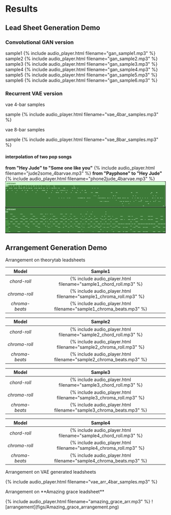 # Results
## Lead Sheet Generation Demo
### Convolutional GAN version
sample1 {% include audio_player.html filename="gan_sample1.mp3" %}
sample2 {% include audio_player.html filename="gan_sample2.mp3" %}
sample3 {% include audio_player.html filename="gan_sample3.mp3" %}
sample4 {% include audio_player.html filename="gan_sample4.mp3" %}
sample5 {% include audio_player.html filename="gan_sample5.mp3" %}
sample6 {% include audio_player.html filename="gan_sample6.mp3" %}

### Recurrent VAE version
<p class="caption">vae 4-bar samples</p>
sample {% include audio_player.html filename="vae_4bar_samples.mp3" %}

<p class="caption">vae 8-bar samples</p>
sample {% include audio_player.html filename="vae_8bar_samples.mp3" %}

#### interpolation of two pop songs
**from "Hey Jude" to "Some one like you"**
{% include audio_player.html filename="jude2some_4barvae.mp3" %}
**from "Payphone" to "Hey Jude"**
{% include audio_player.html filename="phone2jude_4barvae.mp3" %}
![interp](figs/interpolation.png)


## Arrangement Generation Demo
<p class="caption">Arrangement on theorytab leadsheets</p>

| Model          | Sample1 |
|:--------------:|:-------:|
| *chord-roll*   | {% include audio_player.html filename="sample1_chord_roll.mp3" %} |
| *chroma-roll*  | {% include audio_player.html filename="sample1_chroma_roll.mp3" %} |
| *chroma-beats* | {% include audio_player.html filename="sample1_chroma_beats.mp3" %} |


| Model          | Sample2 |
|:--------------:|:-------:|
| *chord-roll*   | {% include audio_player.html filename="sample2_chord_roll.mp3" %} |
| *chroma-roll*  | {% include audio_player.html filename="sample2_chroma_roll.mp3" %} |
| *chroma-beats* | {% include audio_player.html filename="sample2_chroma_beats.mp3" %} |


| Model          | Sample3 |
|:--------------:|:-------:|
| *chord-roll*   | {% include audio_player.html filename="sample3_chord_roll.mp3" %} |
| *chroma-roll*  | {% include audio_player.html filename="sample3_chroma_roll.mp3" %} |
| *chroma-beats* | {% include audio_player.html filename="sample3_chroma_beats.mp3" %} |


| Model          | Sample4 |
|:--------------:|:-------:|
| *chord-roll*   | {% include audio_player.html filename="sample4_chord_roll.mp3" %} |
| *chroma-roll*  | {% include audio_player.html filename="sample4_chroma_roll.mp3" %} |
| *chroma-beats* | {% include audio_player.html filename="sample4_chroma_beats.mp3" %} |

<p class="caption">Arrangement on VAE generated leadsheets</p>
{% include audio_player.html filename="vae_arr_4bar_samples.mp3" %}

<p class="caption">Arrangement on **Amazing grace leadsheet**</p>
{% include audio_player.html filename="amazing_grace_arr.mp3" %}
![arrangement](figs/Amazing_grace_arrangement.png)

